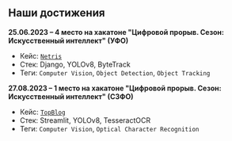 ## Наши достижения

**25.06.2023 – 4 место на хакатоне "Цифровой прорыв. Сезон: Искусственный интеллект" (УФО)**
- Кейс: [`Netris`](https://github.com/Arctic-Data-Force/netris)
- Стек: Django, YOLOv8, ByteTrack
- Теги: `Computer Vision`, `Object Detection`, `Object Tracking`

**27.08.2023 – 1 место на хакатоне "Цифровой прорыв. Сезон: Искусственный интеллект" (СЗФО)**
- Кейс: [`TopBlog`](https://github.com/Arctic-Data-Force/topblog)
- Стек: Streamlit, YOLOv8, TesseractOCR
- Теги: `Computer Vision`, `Optical Character Recognition`
